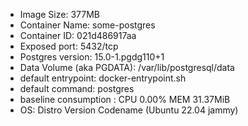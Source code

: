 
- Image Size: 377MB
- Container Name: some-postgres
- Container ID: 021d486917aa 
- Exposed port: 5432/tcp
- Postgres version: 15.0-1.pgdg110+1
- Data Volume (aka PGDATA): /var/lib/postgresql/data
- default entrypoint: docker-entrypoint.sh
- default command: postgres
- baseline consumption : CPU 0.00% MEM 31.37MiB  
- OS: Distro Version Codename (Ubuntu 22.04 jammy)
